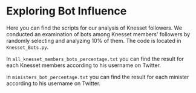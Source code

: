 # Exploring Bot Influence

Here you can find the scripts for our analysis of Knesset followers. We conducted an examination of bots among Knesset members' followers by randomly selecting and analyzing 10% of them. 
The code is located in `Knesset_Bots.py`.

In `all_knesset_members_bots_percentage.txt` you can find the result for each Knesset members according to his username on Twitter. 

in `ministers_bot_percentage.txt` you can find the result for each minister according to his username on Twitter. 